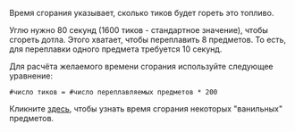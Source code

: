 Время сгорания указывает, сколько тиков будет гореть это топливо.

Углю нужно 80 секунд (1600 тиков - стандартное значение), чтобы сгореть дотла. Этого хватает, чтобы переплавить 8
предметов. То есть, для переплавки одного предмета требуется 10 секунд.

Для расчёта желаемого времени сгорания используйте следующее уравнение:

`#число тиков = #число переплавляемых предметов * 200`

Кликните [здесь](https://mcreator.net/wiki/burn-time-fuels), чтобы узнать время сгорания некоторых "ванильных"
предметов.
